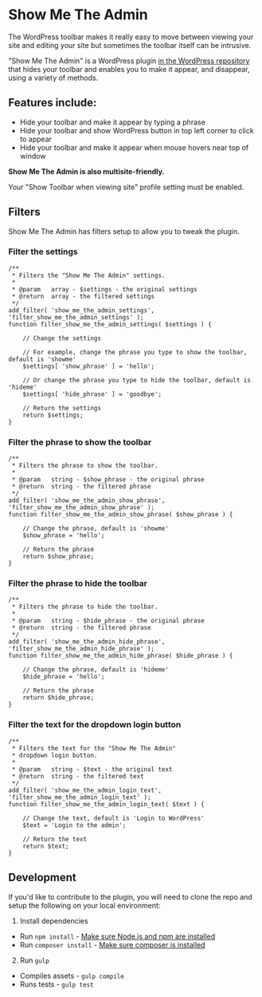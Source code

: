 # Show Me The Admin

The WordPress toolbar makes it really easy to move between viewing your site and editing your site but sometimes the toolbar itself can be intrusive.

"Show Me The Admin" is a WordPress plugin [in the WordPress repository](https://wordpress.org/plugins/show-me-the-admin/) that hides your toolbar and enables you to make it appear, and disappear, using a variety of methods.

## Features include:
* Hide your toolbar and make it appear by typing a phrase
* Hide your toolbar and show WordPress button in top left corner to click to appear
* Hide your toolbar and make it appear when mouse hovers near top of window

**Show Me The Admin is also multisite-friendly.**

Your "Show Toolbar when viewing site" profile setting must be enabled.

## Filters

Show Me The Admin has filters setup to allow you to tweak the plugin.

### Filter the settings
    /**
     * Filters the "Show Me The Admin" settings.
     *
     * @param   array - $settings - the original settings
     * @return  array - the filtered settings
     */
    add_filter( 'show_me_the_admin_settings', 'filter_show_me_the_admin_settings' );
    function filter_show_me_the_admin_settings( $settings ) {

        // Change the settings

        // For example, change the phrase you type to show the toolbar, default is 'showme'
        $settings[ 'show_phrase' ] = 'hello';

        // Or change the phrase you type to hide the toolbar, default is 'hideme'
        $settings[ 'hide_phrase' ] = 'goodbye';

        // Return the settings
        return $settings;
    }

### Filter the phrase to show the toolbar
    /**
     * Filters the phrase to show the toolbar.
     *
     * @param   string - $show_phrase - the original phrase
     * @return  string - the filtered phrase
     */
    add_filter( 'show_me_the_admin_show_phrase', 'filter_show_me_the_admin_show_phrase' );
    function filter_show_me_the_admin_show_phrase( $show_phrase ) {

        // Change the phrase, default is 'showme'
        $show_phrase = 'hello';

        // Return the phrase
        return $show_phrase;
    }

### Filter the phrase to hide the toolbar
    /**
     * Filters the phrase to hide the toolbar.
     *
     * @param   string - $hide_phrase - the original phrase
     * @return  string - the filtered phrase
     */
    add_filter( 'show_me_the_admin_hide_phrase', 'filter_show_me_the_admin_hide_phrase' );
    function filter_show_me_the_admin_hide_phrase( $hide_phrase ) {

        // Change the phrase, default is 'hideme'
        $hide_phrase = 'hello';

        // Return the phrase
        return $hide_phrase;
    }

### Filter the text for the dropdown login button
    /**
     * Filters the text for the "Show Me The Admin"
     * dropdown login button.
     *
     * @param   string - $text - the original text
     * @return  string - the filtered text
     */
    add_filter( 'show_me_the_admin_login_text', 'filter_show_me_the_admin_login_text' );
    function filter_show_me_the_admin_login_text( $text ) {

        // Change the text, default is 'Login to WordPress'
        $text = 'Login to the admin';

        // Return the text
        return $text;
    }
    
## Development

If you'd like to contribute to the plugin, you will need to clone the repo and setup the following on your local environment:

1. Install dependencies
  * Run `npm install` - [Make sure Node.js and npm are installed](https://docs.npmjs.com/getting-started/installing-node)
  * Run `composer install` - [Make sure composer is installed](https://getcomposer.org/doc/00-intro.md)
2. Run `gulp`
  * Compiles assets - `gulp compile`
  * Runs tests - `gulp test` 